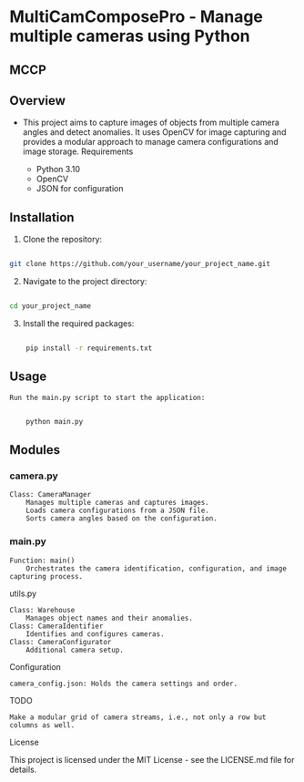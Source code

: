 
# MultiCamComposePro - Manage multiple cameras using Python
## MCCP

## Overview

- This project aims to capture images of objects from multiple camera angles and detect anomalies. It uses OpenCV for image capturing and provides a modular approach to manage camera configurations and image storage.
Requirements

    - Python 3.10
    - OpenCV
    - JSON for configuration

## Installation

1. Clone the repository:

```bash

git clone https://github.com/your_username/your_project_name.git
```
2. Navigate to the project directory:
```bash

cd your_project_name
```
3. Install the required packages:

```bash

    pip install -r requirements.txt
```
## Usage

    Run the main.py script to start the application:

```bash

    python main.py
```
## Modules
### camera.py

    Class: CameraManager
        Manages multiple cameras and captures images.
        Loads camera configurations from a JSON file.
        Sorts camera angles based on the configuration.

### main.py

    Function: main()
        Orchestrates the camera identification, configuration, and image capturing process.

utils.py

    Class: Warehouse
        Manages object names and their anomalies.
    Class: CameraIdentifier
        Identifies and configures cameras.
    Class: CameraConfigurator
        Additional camera setup.

Configuration

    camera_config.json: Holds the camera settings and order.

TODO

    Make a modular grid of camera streams, i.e., not only a row but columns as well.

License

This project is licensed under the MIT License - see the LICENSE.md file for details.